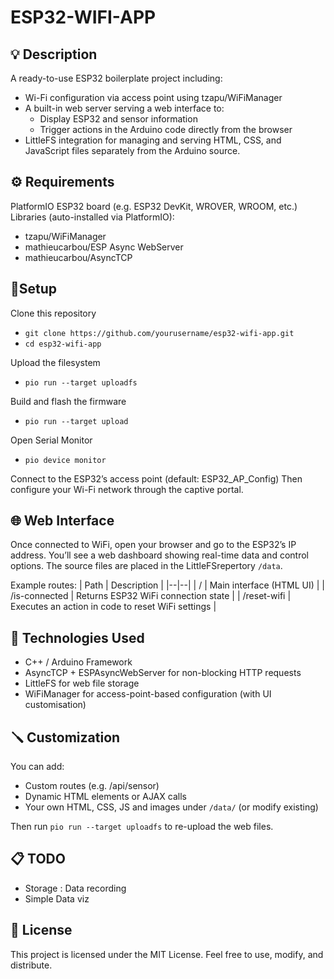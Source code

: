 # ESP32-WIFI-APP

## 💡 Description

A ready-to-use ESP32 boilerplate project including:
* Wi-Fi configuration via access point using tzapu/WiFiManager
* A built-in web server serving a web interface to:
  - Display ESP32 and sensor information
  - Trigger actions in the Arduino code directly from the browser
* LittleFS integration for managing and serving HTML, CSS, and JavaScript files separately from the Arduino source.

## ⚙️ Requirements

PlatformIO
ESP32 board (e.g. ESP32 DevKit, WROVER, WROOM, etc.)
Libraries (auto-installed via PlatformIO):
* tzapu/WiFiManager
* mathieucarbou/ESP Async WebServer
* mathieucarbou/AsyncTCP

## 🧩Setup

Clone this repository
* `git clone https://github.com/yourusername/esp32-wifi-app.git`
* `cd esp32-wifi-app`

Upload the filesystem
* `pio run --target uploadfs`

Build and flash the firmware
* `pio run --target upload`

Open Serial Monitor
* `pio device monitor`

Connect to the ESP32’s access point (default: ESP32_AP_Config)
Then configure your Wi-Fi network through the captive portal.

## 🌐 Web Interface

Once connected to WiFi, open your browser and go to the ESP32’s IP address.
You’ll see a web dashboard showing real-time data and control options.
The source files are placed in the LittleFSrepertory `/data`.   

Example routes:
| Path | Description |
|--|--|
| / | Main interface (HTML UI) |
| /is-connected |	Returns ESP32 WiFi connection state |
| /reset-wifi | Executes an action in code to reset WiFi settings |

## 🧠 Technologies Used

* C++ / Arduino Framework
* AsyncTCP + ESPAsyncWebServer for non-blocking HTTP requests
* LittleFS for web file storage
* WiFiManager for access-point-based configuration (with UI customisation)

## 🪛 Customization

You can add:
* Custom routes (e.g. /api/sensor)
* Dynamic HTML elements or AJAX calls
* Your own HTML, CSS, JS and images under `/data/` (or modify existing)

Then run `pio run --target uploadfs` to re-upload the web files.

## 📋 TODO

* Storage : Data recording 
* Simple Data viz

## 📝 License

This project is licensed under the MIT License.
Feel free to use, modify, and distribute.